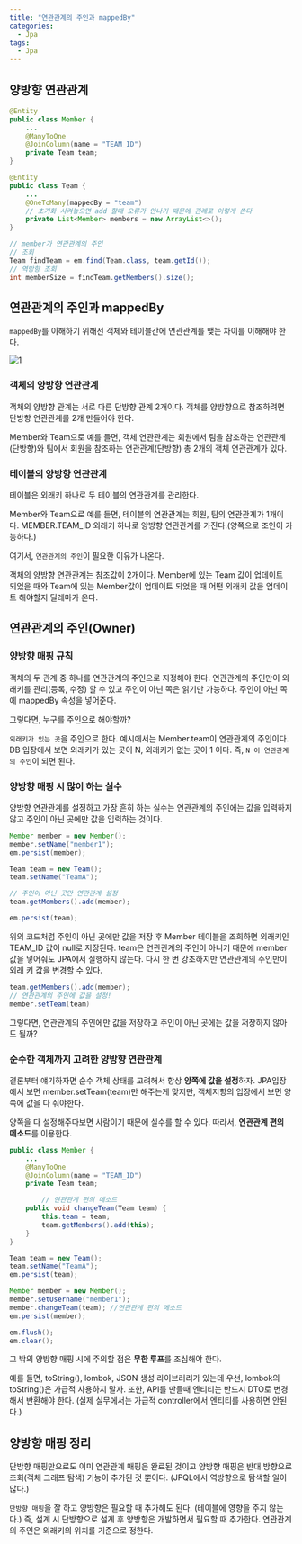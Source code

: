 ```yaml
---
title: "연관관계의 주인과 mappedBy"
categories:
  - Jpa
tags:
  - Jpa
---
```


## 양방향 연관관계

```java
@Entity
public class Member {
    ...
    @ManyToOne
    @JoinColumn(name = "TEAM_ID")
    private Team team;
}

@Entity
public class Team {
    ...
    @OneToMany(mappedBy = "team")
    // 초기화 시켜놓으면 add 할때 오류가 안나기 때문에 관례로 이렇게 쓴다
    private List<Member> members = new ArrayList<>();
}
```

```java
// member가 연관관계의 주인
// 조회
Team findTeam = em.find(Team.class, team.getId()); 
// 역방향 조회
int memberSize = findTeam.getMembers().size();
```

## 연관관계의 주인과 mappedBy

`mappedBy`를 이해하기 위해선 객체와 테이블간에 연관관계를 맺는 차이를 이해해야 한다. 

![1](https://user-images.githubusercontent.com/79130276/185949973-d8443fff-82b5-4ec0-8402-6043df370833.png)

### 객체의 양방향 연관관계

객체의 양방향 관계는 서로 다른 단방향 관계 2개이다. 객체를 양방향으로 참조하려면 단방향 연관관계를 2개 만들어야 한다. 

Member와 Team으로 예를 들면, 객체 연관관계는 회원에서 팀을 참조하는 연관관계(단방향)와 팀에서 회원을 참조하는 연관관계(단방향) 총 2개의 객체 연관관계가 있다. 

### 테이블의 양방향 연관관계

테이블은 외래키 하나로 두 테이블의 연관관계를 관리한다.

Member와 Team으로 예를 들면, 테이블의 연관관계는 회원, 팀의 연관관계가 1개이다. MEMBER.TEAM_ID 외래키 하나로 양방향 연관관계를 가진다.(양쪽으로 조인이 가능하다.)

여기서, `연관관계의 주인`이 필요한 이유가 나온다.

객체의 양방향 연관관계는 참조값이 2개이다. Member에 있는 Team 값이 업데이트 되었을 때와 Team에 있는 Member값이 업데이트 되었을 때 어떤 외래키 값을 업데이트 해야할지 딜레마가 온다.

## 연관관계의 주인(Owner)

### 양방향 매핑 규칙

객체의 두 관계 중 하나를 연관관계의 주인으로 지정해야 한다. 연관관계의 주인만이 외래키를 관리(등록, 수정) 할 수 있고 주인이 아닌 쪽은 읽기만 가능하다. 주인이 아닌 쪽에 mappedBy 속성을 넣어준다.

그렇다면, 누구를 주인으로 해야할까?

`외래키가 있는 곳`을 주인으로 한다. 예시에서는 Member.team이 연관관계의 주인이다. DB 입장에서 보면 외래키가 있는 곳이 N, 외래키가 없는 곳이 1 이다. 즉, `N 이 연관관계의 주인`이 되면 된다.

### 양방향 매핑 시 많이 하는 실수

양방향 연관관계를 설정하고 가장 흔히 하는 실수는 연관관계의 주인에는 값을 입력하지 않고 주인이 아닌 곳에만 값을 입력하는 것이다.

```java
Member member = new Member();
member.setName("member1");
em.persist(member);

Team team = new Team();
team.setName("TeamA");

// 주인이 아닌 곳만 연관관계 설정
team.getMembers().add(member);

em.persist(team);
```

위의 코드처럼 주인이 아닌 곳에만 값을 저장 후 Member 테이블을 조회하면 외래키인 TEAM_ID 값이 null로 저장된다. team은 연관관계의 주인이 아니기 때문에 member값을 넣어줘도 JPA에서 실행하지 않는다. 다시 한 번 강조하지만 연관관계의 주인만이 외래 키 값을 변경할 수 있다.

```java
team.getMembers().add(member);
// 연관관계의 주인에 값을 설정!
member.setTeam(team)
```

그렇다면, 연관관계의 주인에만 값을 저장하고 주인이 아닌 곳에는 값을 저장하지 않아도 될까?

### 순수한 객체까지 고려한 양방향 연관관계

결론부터 얘기하자면 순수 객체 상태를 고려해서 항상 **양쪽에 값을 설정**하자. JPA입장에서 보면 member.setTeam(team)만 해주는게 맞지만, 객체지향의 입장에서 보면 양쪽에 값을 다 줘야한다. 

양쪽을 다 설정해주다보면 사람이기 때문에 실수를 할 수 있다. 따라서, **연관관계 편의 메소드**를 이용한다.

```java
public class Member {
    ...
    @ManyToOne
    @JoinColumn(name = "TEAM_ID")
    private Team team;

		// 연관관계 편의 메소드
    public void changeTeam(Team team) {
        this.team = team;
        team.getMembers().add(this);
    }
}
```

```java
Team team = new Team();
team.setName("TeamA");
em.persist(team);

Member member = new Member();
member.setUsername("member1");
member.changeTeam(team); //연관관계 편의 메소드
em.persist(member);

em.flush();
em.clear();
```

그 밖의 양방향 매핑 시에 주의할 점은 **무한 루프**를 조심해야 한다.

예를 들면, toString(), lombok, JSON 생성 라이브러리가 있는데 우선, lombok의 toString()은 가급적 사용하지 말자. 또한, API를 만들때 엔티티는 반드시 DTO로 변경해서 반환해야 한다. (실제 실무에서는 가급적 controller에서 엔티티를 사용하면 안된다.)

## 양방향 매핑 정리

단방향 매핑만으로도 이미 연관관계 매핑은 완료된 것이고 양방향 매핑은 반대 방향으로 조회(객체 그래프 탐색) 기능이 추가된 것 뿐이다. (JPQL에서 역방향으로 탐색할 일이 많다.)

`단방향 매핑`을 잘 하고 양방향은 필요할 때 추가해도 된다. (테이블에 영향을 주지 않는다.) 즉, 설계 시 단방향으로 설계 후 양방향은 개발하면서 필요할 때 추가한다. 연관관계의 주인은 외래키의 위치를 기준으로 정한다.